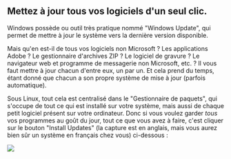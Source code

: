 <?php require("../../entete.php"); ?> <?php require("../../base.php"); ?>

<div id="corps">

<h2> Mettez à jour tous vos logiciels d'un seul clic.</h2>

<p>Windows possède ou outil très pratique nommé "Windows Update", 
qui permet de mettre à jour le système vers la dernière version 
disponible.</p>

<p>Mais qu'en est-il de tous vos logiciels non Microsoft ? Les 
applications Adobe ? Le gestionnaire d'archives ZIP ? Le logiciel de 
gravure ? Le navigateur web et programme de messagerie non Microsoft, 
etc. ? Il vous faut mettre à jour chacun d'entre eux, un par un. Et cela 
prend du temps, étant donné que chacun a son propre système de mise à 
jour (parfois automatique).</p>

<p>Sous Linux, tout cela est centralisé dans le "Gestionnaire de 
paquets", qui s'occupe de tout ce qui est installé sur votre 
système, mais aussi de chaque petit logiciel présent sur votre 
ordinateur. Donc si vous voulez garder <i>tous</i> vos programmes au 
goût du jour, tout ce que vous avez à faire, c'est cliquer sur le bouton 
"Install Updates" (la capture est en anglais, mais vous aurez bien 
sûr un système en français chez vous) ci-dessous :</p>

<img src="Images/global_update.png" />

</div>
</body>
</html>
